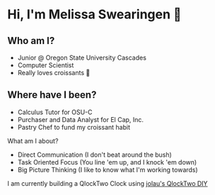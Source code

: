# Hi, I'm Melissa Swearingen 👋

## Who am I?

- Junior @ Oregon State University Cascades
- Computer Scientist 
- Really loves croissants 🥐

## Where have I been?

- Calculus Tutor for OSU-C
- Purchaser and Data Analyst for El Cap, Inc.
- Pastry Chef to fund my croissant habit

What am I about?

- Direct Communication (I don't beat around the bush)
- Task Oriented Focus (You line 'em up, and I knock 'em down)
- Big Picture Thinking (I like to know what I'm working towards)



I am currently building a QlockTwo Clock using [jolau's QlockTwo DIY](https://github.com/jolau/QlockTwo_DIY "jolau's QlockTwo DIY")


<!--
**swearingenmj/swearingenmj** is a ✨ _special_ ✨ repository because its `README.md` (this file) appears on your GitHub profile.

Here are some ideas to get you started:

- 🔭 I’m currently working on ...
- 🌱 I’m currently learning ...
- 👯 I’m looking to collaborate on ...
- 🤔 I’m looking for help with ...
- 💬 Ask me about ...
- 📫 How to reach me: ...
- 😄 Pronouns: ...
- ⚡ Fun fact: ...
-->
